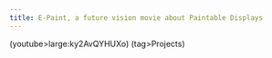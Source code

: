 ```yaml
---
title: E-Paint, a future vision movie about Paintable Displays
---
```

(youtube>large:ky2AvQYHUXo)
(tag>Projects)
